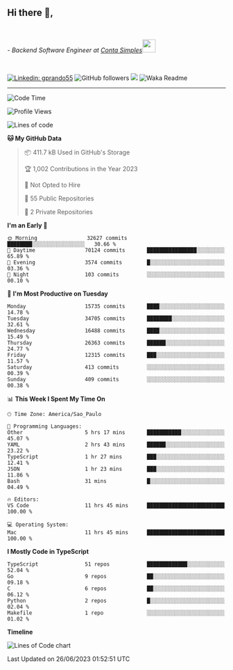 <h2>Hi there  👋,</h2> </br>

<p><em>- Backend Software Engineer at <a href="https://contasimples.com">Conta Simples</a><img src="https://media.giphy.com/media/WUlplcMpOCEmTGBtBW/giphy.gif" width="30"> 
</em></p></br>


[![Linkedin: gprando55](https://img.shields.io/badge/-gprando55-blue?style=flat-square&logo=Linkedin&logoColor=white&link=https://www.linkedin.com/in/prandogabriel/)](https://www.linkedin.com/in/prandogabriel)
![GitHub followers](https://img.shields.io/github/followers/prandogabriel?label=Follow&style=social)
![](https://visitor-badge.glitch.me/badge?page_id=prandogabriel.prandogabriel)
![Waka Readme](https://github.com/prandogabriel/prandogabriel/workflows/Waka%20Readme/badge.svg)

---
<!--START_SECTION:waka-->
![Code Time](http://img.shields.io/badge/Code%20Time-2%2C460%20hrs%2010%20mins-blue)

![Profile Views](http://img.shields.io/badge/Profile%20Views-1-blue)

![Lines of code](https://img.shields.io/badge/From%20Hello%20World%20I%27ve%20Written-125.5%20million%20lines%20of%20code-blue)

**🐱 My GitHub Data** 

> 📦 411.7 kB Used in GitHub's Storage 
 > 
> 🏆 1,002 Contributions in the Year 2023
 > 
> 🚫 Not Opted to Hire
 > 
> 📜 55 Public Repositories 
 > 
> 🔑 2 Private Repositories 
 > 
**I'm an Early 🐤** 

```text
🌞 Morning                32627 commits       ████████░░░░░░░░░░░░░░░░░   30.66 % 
🌆 Daytime                70124 commits       ████████████████░░░░░░░░░   65.89 % 
🌃 Evening                3574 commits        █░░░░░░░░░░░░░░░░░░░░░░░░   03.36 % 
🌙 Night                  103 commits         ░░░░░░░░░░░░░░░░░░░░░░░░░   00.10 % 
```
📅 **I'm Most Productive on Tuesday** 

```text
Monday                   15735 commits       ████░░░░░░░░░░░░░░░░░░░░░   14.78 % 
Tuesday                  34705 commits       ████████░░░░░░░░░░░░░░░░░   32.61 % 
Wednesday                16488 commits       ████░░░░░░░░░░░░░░░░░░░░░   15.49 % 
Thursday                 26363 commits       ██████░░░░░░░░░░░░░░░░░░░   24.77 % 
Friday                   12315 commits       ███░░░░░░░░░░░░░░░░░░░░░░   11.57 % 
Saturday                 413 commits         ░░░░░░░░░░░░░░░░░░░░░░░░░   00.39 % 
Sunday                   409 commits         ░░░░░░░░░░░░░░░░░░░░░░░░░   00.38 % 
```


📊 **This Week I Spent My Time On** 

```text
🕑︎ Time Zone: America/Sao_Paulo

💬 Programming Languages: 
Other                    5 hrs 17 mins       ███████████░░░░░░░░░░░░░░   45.07 % 
YAML                     2 hrs 43 mins       ██████░░░░░░░░░░░░░░░░░░░   23.22 % 
TypeScript               1 hr 27 mins        ███░░░░░░░░░░░░░░░░░░░░░░   12.41 % 
JSON                     1 hr 23 mins        ███░░░░░░░░░░░░░░░░░░░░░░   11.86 % 
Bash                     31 mins             █░░░░░░░░░░░░░░░░░░░░░░░░   04.49 % 

🔥 Editors: 
VS Code                  11 hrs 45 mins      █████████████████████████   100.00 % 

💻 Operating System: 
Mac                      11 hrs 45 mins      █████████████████████████   100.00 % 
```

**I Mostly Code in TypeScript** 

```text
TypeScript               51 repos            █████████████░░░░░░░░░░░░   52.04 % 
Go                       9 repos             ██░░░░░░░░░░░░░░░░░░░░░░░   09.18 % 
C                        6 repos             ██░░░░░░░░░░░░░░░░░░░░░░░   06.12 % 
Python                   2 repos             █░░░░░░░░░░░░░░░░░░░░░░░░   02.04 % 
Makefile                 1 repo              ░░░░░░░░░░░░░░░░░░░░░░░░░   01.02 % 
```



**Timeline**

![Lines of Code chart](https://raw.githubusercontent.com/prandogabriel/prandogabriel/master/assets/bar_graph.png)


 Last Updated on 26/06/2023 01:52:51 UTC
<!--END_SECTION:waka-->
